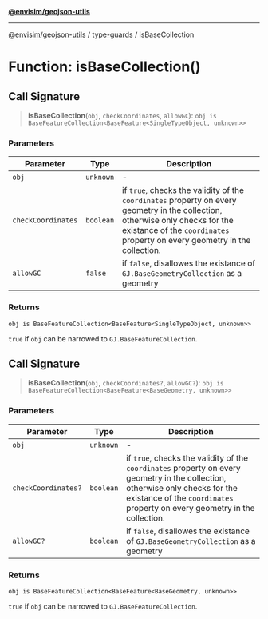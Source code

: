 [**@envisim/geojson-utils**](../../README.md)

---

[@envisim/geojson-utils]() / [type-guards](../README.md) / isBaseCollection

# Function: isBaseCollection()

## Call Signature

> **isBaseCollection**(`obj`, `checkCoordinates`, `allowGC`): `obj is BaseFeatureCollection<BaseFeature<SingleTypeObject, unknown>>`

### Parameters

| Parameter          | Type      | Description                                                                                                                                                                                                  |
| ------------------ | --------- | ------------------------------------------------------------------------------------------------------------------------------------------------------------------------------------------------------------ |
| `obj`              | `unknown` | -                                                                                                                                                                                                            |
| `checkCoordinates` | `boolean` | if `true`, checks the validity of the `coordinates` property on every geometry in the collection, otherwise only checks for the existance of the `coordinates` property on every geometry in the collection. |
| `allowGC`          | `false`   | if `false`, disallowes the existance of `GJ.BaseGeometryCollection` as a geometry                                                                                                                            |

### Returns

`obj is BaseFeatureCollection<BaseFeature<SingleTypeObject, unknown>>`

`true` if `obj` can be narrowed to `GJ.BaseFeatureCollection`.

## Call Signature

> **isBaseCollection**(`obj`, `checkCoordinates?`, `allowGC?`): `obj is BaseFeatureCollection<BaseFeature<BaseGeometry, unknown>>`

### Parameters

| Parameter           | Type      | Description                                                                                                                                                                                                  |
| ------------------- | --------- | ------------------------------------------------------------------------------------------------------------------------------------------------------------------------------------------------------------ |
| `obj`               | `unknown` | -                                                                                                                                                                                                            |
| `checkCoordinates?` | `boolean` | if `true`, checks the validity of the `coordinates` property on every geometry in the collection, otherwise only checks for the existance of the `coordinates` property on every geometry in the collection. |
| `allowGC?`          | `boolean` | if `false`, disallowes the existance of `GJ.BaseGeometryCollection` as a geometry                                                                                                                            |

### Returns

`obj is BaseFeatureCollection<BaseFeature<BaseGeometry, unknown>>`

`true` if `obj` can be narrowed to `GJ.BaseFeatureCollection`.
